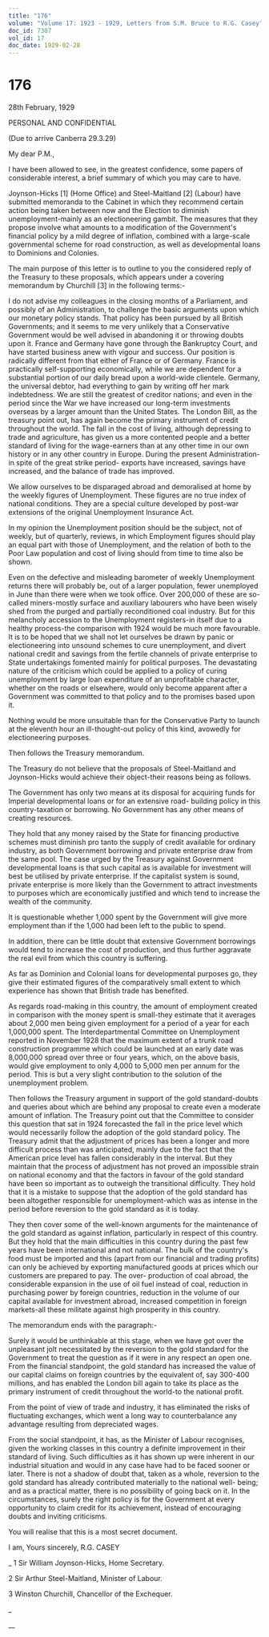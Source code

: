 ```yaml
---
title: "176"
volume: "Volume 17: 1923 - 1929, Letters from S.M. Bruce to R.G. Casey"
doc_id: 7307
vol_id: 17
doc_date: 1929-02-28
---
```


# 176

28th February, 1929

PERSONAL AND CONFIDENTIAL

(Due to arrive Canberra 29.3.29)

My dear P.M.,

I have been allowed to see, in the greatest confidence, some papers of considerable interest, a brief summary of which you may care to have.

Joynson-Hicks [1] (Home Office) and Steel-Maitland [2] (Labour) have submitted memoranda to the Cabinet in which they recommend certain action being taken between now and the Election to diminish unemployment-mainly as an electioneering gambit. The measures that they propose involve what amounts to a modification of the Government's financial policy by a mild degree of inflation, combined with a large-scale governmental scheme for road construction, as well as developmental loans to Dominions and Colonies.

The main purpose of this letter is to outline to you the considered reply of the Treasury to these proposals, which appears under a covering memorandum by Churchill [3] in the following terms:-

I do not advise my colleagues in the closing months of a Parliament, and possibly of an Administration, to challenge the basic arguments upon which our monetary policy stands. That policy has been pursued by all British Governments; and it seems to me very unlikely that a Conservative Government would be well advised in abandoning it or throwing doubts upon it. France and Germany have gone through the Bankruptcy Court, and have started business anew with vigour and success. Our position is radically different from that either of France or of Germany. France is practically self-supporting economically, while we are dependent for a substantial portion of our daily bread upon a world-wide clientele. Germany, the universal debtor, had everything to gain by writing off her mark indebtedness. We are still the greatest of creditor nations; and even in the period since the War we have increased our long-term investments overseas by a larger amount than the United States. The London Bill, as the treasury point out, has again become the primary instrument of credit throughout the world. The fall in the cost of living, although depressing to trade and agriculture, has given us a more contented people and a better standard of living for the wage-earners than at any other time in our own history or in any other country in Europe. During the present Administration-in spite of the great strike period- exports have increased, savings have increased, and the balance of trade has improved.

We allow ourselves to be disparaged abroad and demoralised at home by the weekly figures of Unemployment. These figures are no true index of national conditions. They are a special culture developed by post-war extensions of the original Unemployment Insurance Act.

In my opinion the Unemployment position should be the subject, not of weekly, but of quarterly, reviews, in which Employment figures should play an equal part with those of Unemployment, and the relation of both to the Poor Law population and cost of living should from time to time also be shown.

Even on the defective and misleading barometer of weekly Unemployment returns there will probably be, out of a larger population, fewer unemployed in June than there were when we took office. Over 200,000 of these are so-called miners-mostly surface and auxiliary labourers who have been wisely shed from the purged and partially reconditioned coal industry. But for this melancholy accession to the Unemployment registers-in itself due to a healthy process-the comparison with 1924 would be much more favourable. It is to be hoped that we shall not let ourselves be drawn by panic or electioneering into unsound schemes to cure unemployment, and divert national credit and savings from the fertile channels of private enterprise to State undertakings fomented mainly for political purposes. The devastating nature of the criticism which could be applied to a policy of curing unemployment by large loan expenditure of an unprofitable character, whether on the roads or elsewhere, would only become apparent after a Government was committed to that policy and to the promises based upon it.

Nothing would be more unsuitable than for the Conservative Party to launch at the eleventh hour an ill-thought-out policy of this kind, avowedly for electioneering purposes.

Then follows the Treasury memorandum.

The Treasury do not believe that the proposals of Steel-Maitland and Joynson-Hicks would achieve their object-their reasons being as follows.

The Government has only two means at its disposal for acquiring funds for Imperial developmental loans or for an extensive road- building policy in this country-taxation or borrowing. No Government has any other means of creating resources.

They hold that any money raised by the State for financing productive schemes must diminish pro tanto the supply of credit available for ordinary industry, as both Government borrowing and private enterprise draw from the same pool. The case urged by the Treasury against Government developmental loans is that such capital as is available for investment will best be utilised by private enterprise. If the capitalist system is sound, private enterprise is more likely than the Government to attract investments to purposes which are economically justified and which tend to increase the wealth of the community.

It is questionable whether 1,000 spent by the Government will give more employment than if the 1,000 had been left to the public to spend.

In addition, there can be little doubt that extensive Government borrowings would tend to increase the cost of production, and thus further aggravate the real evil from which this country is suffering.

As far as Dominion and Colonial loans for developmental purposes go, they give their estimated figures of the comparatively small extent to which experience has shown that British trade has benefited.

As regards road-making in this country, the amount of employment created in comparison with the money spent is small-they estimate that it averages about 2,000 men being given employment for a period of a year for each 1,000,000 spent. The Interdepartmental Committee on Unemployment reported in November 1928 that the maximum extent of a trunk road construction programme which could be launched at an early date was 8,000,000 spread over three or four years, which, on the above basis, would give employment to only 4,000 to 5,000 men per annum for the period. This is but a very slight contribution to the solution of the unemployment problem.

Then follows the Treasury argument in support of the gold standard-doubts and queries about which are behind any proposal to create even a moderate amount of inflation. The Treasury point out that the Committee to consider this question that sat in 1924 forecasted the fall in the price level which would necessarily follow the adoption of the gold standard policy. The Treasury admit that the adjustment of prices has been a longer and more difficult process than was anticipated, mainly due to the fact that the American price level has fallen considerably in the interval. But they maintain that the process of adjustment has not proved an impossible strain on national economy and that the factors in favour of the gold standard have been so important as to outweigh the transitional difficulty. They hold that it is a mistake to suppose that the adoption of the gold standard has been altogether responsible for unemployment-which was as intense in the period before reversion to the gold standard as it is today.

They then cover some of the well-known arguments for the maintenance of the gold standard as against inflation, particularly in respect of this country. But they hold that the main difficulties in this country during the past few years have been international and not national. The bulk of the country's food must be imported and this (apart from our financial and trading profits) can only be achieved by exporting manufactured goods at prices which our customers are prepared to pay. The over- production of coal abroad, the considerable expansion in the use of oil fuel instead of coal, reduction in purchasing power by foreign countries, reduction in the volume of our capital available for investment abroad, increased competition in foreign markets-all these militate against high prosperity in this country.

The memorandum ends with the paragraph:-

Surely it would be unthinkable at this stage, when we have got over the unpleasant jolt necessitated by the reversion to the gold standard for the Government to treat the question as if it were in any respect an open one. From the financial standpoint, the gold standard has increased the value of our capital claims on foreign countries by the equivalent of, say 300-400 millions, and has enabled the London bill again to take its place as the primary instrument of credit throughout the world-to the national profit.

From the point of view of trade and industry, it has eliminated the risks of fluctuating exchanges, which went a long way to counterbalance any advantage resulting from depreciated wages.

From the social standpoint, it has, as the Minister of Labour recognises, given the working classes in this country a definite improvement in their standard of living. Such difficulties as it has shown up were inherent in our industrial situation and would in any case have had to be faced sooner or later. There is not a shadow of doubt that, taken as a whole, reversion to the gold standard has already contributed materially to the national well- being; and as a practical matter, there is no possibility of going back on it. In the circumstances, surely the right policy is for the Government at every opportunity to claim credit for its achievement, instead of encouraging doubts and inviting criticisms.

You will realise that this is a most secret document.

I am, Yours sincerely, R.G. CASEY 

_ 1 Sir William Joynson-Hicks, Home Secretary.

2 Sir Arthur Steel-Maitland, Minister of Labour.

3 Winston Churchill, Chancellor of the Exchequer.

_

__
